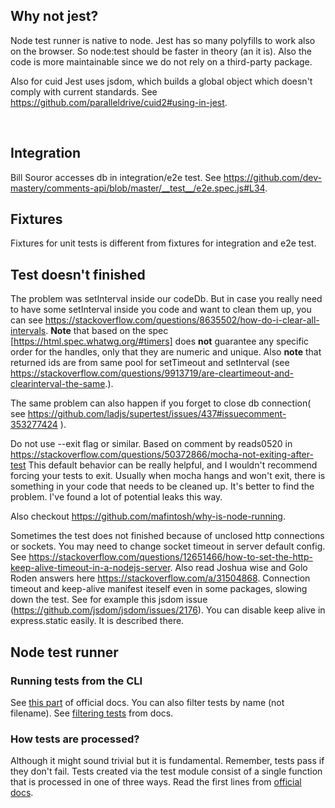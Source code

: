 ## Why not jest?

Node test runner is native to node. Jest has so many polyfills to work also on the browser. So node:test should be faster in theory (an it is). Also the code is more maintainable since we do not rely on a third-party package.

Also for cuid Jest uses jsdom, which builds a global object which doesn't comply with current standards. See https://github.com/paralleldrive/cuid2#using-in-jest.

</br>

## Integration
Bill Souror accesses db in integration/e2e test. See https://github.com/dev-mastery/comments-api/blob/master/__test__/e2e.spec.js#L34.

## Fixtures
Fixtures for unit tests is different from fixtures for integration and e2e test.

## Test doesn't finished

The problem was setInterval inside our codeDb. But in case you really need to have some setInterval inside you code and want to clean them up, you can see https://stackoverflow.com/questions/8635502/how-do-i-clear-all-intervals. **Note** that based on the spec [https://html.spec.whatwg.org/#timers] does **not** guarantee any specific order for the handles, only that they are numeric and unique. Also **note** that returned ids are from same pool for setTimeout and setInterval (see https://stackoverflow.com/questions/9913719/are-cleartimeout-and-clearinterval-the-same.).


The same problem can also happen if you forget to close db connection( see https://github.com/ladjs/supertest/issues/437#issuecomment-353277424 ).

Do not use --exit flag or similar. Based on comment by  reads0520 in https://stackoverflow.com/questions/50372866/mocha-not-exiting-after-test
 This default behavior can be really helpful, and I wouldn't recommend forcing your tests to exit. Usually when mocha hangs and won't exit, there is something in your code that needs to be cleaned up. It's better to find the problem. I've found a lot of potential leaks this way.

Also checkout https://github.com/mafintosh/why-is-node-running.

Sometimes the test does not finished because of unclosed http connections or sockets. You may need to change socket timeout in server default config. See https://stackoverflow.com/questions/12651466/how-to-set-the-http-keep-alive-timeout-in-a-nodejs-server.
Also read Joshua wise and Golo Roden answers here https://stackoverflow.com/a/31504868.
Connection timeout and keep-alive manifest iteself even in some packages, slowing down the test. See for example this jsdom issue (https://github.com/jsdom/jsdom/issues/2176). You can disable keep alive in express.static easily. It is described there.

## Node test runner  

### Running tests from the CLI
See [this part](https://nodejs.org/docs/latest/api/test.html#running-tests-from-the-command-line) of official docs. You can also filter tests by name (not filename). See [filtering tests](https://nodejs.org/docs/latest/api/test.html#filtering-tests-by-name) from docs.  

### How tests are processed?
Although it might sound trivial but it is fundamental. Remember, tests pass if they don't fail. Tests created via the test module consist of a single function that is processed in one of three ways. Read the first lines from [official docs](https://nodejs.org/docs/latest/api/test.html#test-runner).

